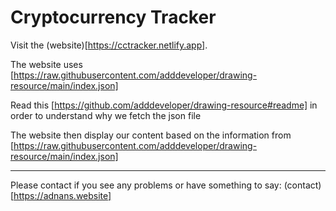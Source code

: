 # Cryptocurrency Tracker

Visit the (website)[https://cctracker.netlify.app].

The website uses [https://raw.githubusercontent.com/adddeveloper/drawing-resource/main/index.json] 

Read this [https://github.com/adddeveloper/drawing-resource#readme] in order to understand why we fetch the json file

The website then display our content based on the information from [https://raw.githubusercontent.com/adddeveloper/drawing-resource/main/index.json]


---
Please contact if you see any problems or have something to say:
(contact)[https://adnans.website]
